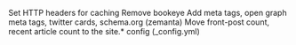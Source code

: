 Set HTTP headers for caching
Remove bookeye
Add meta tags, open graph meta tags, twitter cards, schema.org (zemanta)
Move front-post count, recent article count to the site.* config (_config.yml)
